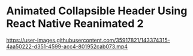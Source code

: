 # Animated Collapsible Header Using React Native Reanimated 2

https://user-images.githubusercontent.com/35917821/143374315-4aa50222-d351-4599-acc4-801952cab073.mp4
